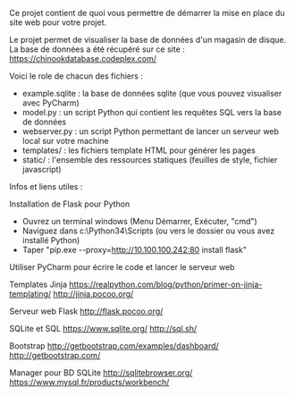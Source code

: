 Ce projet contient de quoi vous permettre de démarrer la mise en place du site web pour votre projet.

Le projet permet de visualiser la base de données d'un magasin de disque.
La base de données a été récupéré sur ce site :
https://chinookdatabase.codeplex.com/

Voici le role de chacun des fichiers :

 - example.sqlite : la base de données sqlite (que vous pouvez visualiser avec PyCharm)
 - model.py : un script Python qui contient les requêtes SQL vers la base de données
 - webserver.py : un script Python permettant de lancer un serveur web local sur votre machine
 - templates/ : les fichiers template HTML pour générer les pages
 - static/ : l'ensemble des ressources statiques (feuilles de style, fichier javascript)

Infos et liens utiles :

Installation de Flask pour Python
 - Ouvrez un terminal windows (Menu Démarrer, Exécuter, "cmd")
 - Naviguez dans c:\Python34\Scripts (ou vers le dossier ou vous avez installé Python)
 - Taper "pip.exe --proxy=http://10.100.100.242:80 install flask"

Utiliser PyCharm pour écrire le code et lancer le serveur web

Templates Jinja
https://realpython.com/blog/python/primer-on-jinja-templating/
http://jinja.pocoo.org/

Serveur web Flask
http://flask.pocoo.org/

SQLite et SQL
https://www.sqlite.org/
http://sql.sh/

Bootstrap
http://getbootstrap.com/examples/dashboard/
http://getbootstrap.com/

Manager pour BD SQLite
http://sqlitebrowser.org/
https://www.mysql.fr/products/workbench/
